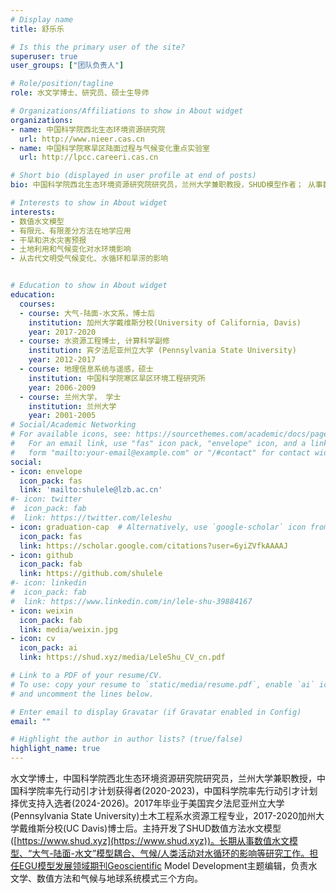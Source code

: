 ```yaml
---
# Display name
title: 舒乐乐

# Is this the primary user of the site?
superuser: true
user_groups: ["团队负责人"]

# Role/position/tagline
role: 水文学博士、研究员、硕士生导师

# Organizations/Affiliations to show in About widget
organizations:
- name: 中国科学院西北生态环境资源研究院
  url: http://www.nieer.cas.cn
- name: 中国科学院寒旱区陆面过程与气候变化重点实验室
  url: http://lpcc.careeri.cas.cn

# Short bio (displayed in user profile at end of posts)
bio: 中国科学院西北生态环境资源研究院研究员，兰州大学兼职教授，SHUD模型作者； 从事数值水文模型研发、“大气-陆面-水文”模型耦合、气候/人类活动对水循环的影响研究

# Interests to show in About widget
interests:
- 数值水文模型
- 有限元、有限差分方法在地学应用
- 干旱和洪水灾害预报
- 土地利用和气候变化对水环境影响
- 从古代文明受气候变化、水循环和旱涝的影响


# Education to show in About widget
education:
  courses:
  - course: 大气-陆面-水文系，博士后
    institution: 加州大学戴维斯分校(University of California, Davis)
    year: 2017-2020
  - course: 水资源工程博士, 计算科学副修
    institution: 宾夕法尼亚州立大学 (Pennsylvania State University)
    year: 2012-2017
  - course: 地理信息系统与遥感，硕士
    institution: 中国科学院寒区旱区环境工程研究所
    year: 2006-2009
  - course: 兰州大学， 学士
    institution: 兰州大学
    year: 2001-2005
# Social/Academic Networking
# For available icons, see: https://sourcethemes.com/academic/docs/page-builder/#icons
#   For an email link, use "fas" icon pack, "envelope" icon, and a link in the
#   form "mailto:your-email@example.com" or "/#contact" for contact widget.
social:
- icon: envelope
  icon_pack: fas
  link: 'mailto:shulele@lzb.ac.cn'
#- icon: twitter
#  icon_pack: fab
#  link: https://twitter.com/leleshu
- icon: graduation-cap  # Alternatively, use `google-scholar` icon from `ai` icon pack
  icon_pack: fas
  link: https://scholar.google.com/citations?user=6yiZVfkAAAAJ
- icon: github
  icon_pack: fab
  link: https://github.com/shulele
#- icon: linkedin
#  icon_pack: fab
#  link: https://www.linkedin.com/in/lele-shu-39884167
- icon: weixin
  icon_pack: fab
  link: media/weixin.jpg
- icon: cv
  icon_pack: ai
  link: https://shud.xyz/media/LeleShu_CV_cn.pdf

# Link to a PDF of your resume/CV.
# To use: copy your resume to `static/media/resume.pdf`, enable `ai` icons in `params.toml`,
# and uncomment the lines below.

# Enter email to display Gravatar (if Gravatar enabled in Config)
email: ""

# Highlight the author in author lists? (true/false)
highlight_name: true
---
```

水文学博士，中国科学院西北生态环境资源研究院研究员，兰州大学兼职教授，中国科学院率先行动引才计划获得者(2020-2023)，中国科学院率先行动引才计划择优支持入选者(2024-2026)。2017年毕业于美国宾夕法尼亚州立大学(Pennsylvania State University)土木工程系水资源工程专业，2017-2020加州大学戴维斯分校(UC Davis)博士后。主持开发了SHUD数值方法水文模型([https://www.shud.xyz](https://www.shud.xyz))。长期从事数值水文模型、“大气-陆面-水文”模型耦合、气候/人类活动对水循环的影响等研究工作。担任EGU模型发展领域期刊Geoscientific Model Development主题编辑，负责水文学、数值方法和气候与地球系统模式三个方向。
